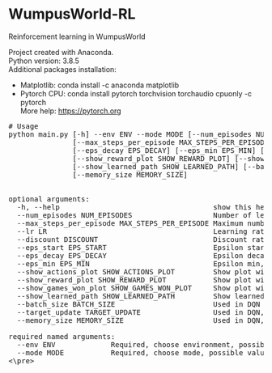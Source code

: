 # WumpusWorld-RL
Reinforcement learning in WumpusWorld

Project created with Anaconda.  
Python version: 3.8.5  
Additional packages installation:
- Matplotlib: conda install -c anaconda matplotlib
- Pytorch CPU: conda install pytorch torchvision torchaudio cpuonly -c pytorch  
More help: https://pytorch.org  

<pre>
# Usage
python main.py [-h] --env ENV --mode MODE [--num_episodes NUM_EPISODES]
               [--max_steps_per_episode MAX_STEPS_PER_EPISODE] [--lr LR] [--discount DISCOUNT] [--eps_start EPS_START]
               [--eps_decay EPS_DECAY] [--eps_min EPS_MIN] [--show_actions_plot SHOW_ACTIONS_PLOT]
               [--show_reward_plot SHOW_REWARD_PLOT] [--show_games_won_plot SHOW_GAMES_WON_PLOT]
               [--show_learned_path SHOW_LEARNED_PATH] [--batch_size BATCH_SIZE] [--target_update TARGET_UPDATE]
               [--memory_size MEMORY_SIZE]  
               
               
optional arguments:
  -h, --help                                    show this help message and exit  
  --num_episodes NUM_EPISODES                   Number of learning episodes, default=10000  
  --max_steps_per_episode MAX_STEPS_PER_EPISODE Maximum number of steps per episode, default=100  
  --lr LR                                       Learning rate, should be in <0, 1>, default=0.1  
  --discount DISCOUNT                           Discount rate (gamma), should be in <0, 1>, default=0.9  
  --eps_start EPS_START                         Epsilon starting value, should be in <0, 1>, default=1  
  --eps_decay EPS_DECAY                         Epsilon decay rate, default=0.001  
  --eps_min EPS_MIN                             Epsilon min, should be in <0, 1>, default=0.01  
  --show_actions_plot SHOW_ACTIONS_PLOT         Show plot with number of actions, default=True  
  --show_reward_plot SHOW_REWARD_PLOT           Show plot with rewards, default=True  
  --show_games_won_plot SHOW_GAMES_WON_PLOT     Show plot with games won, default=True  
  --show_learned_path SHOW_LEARNED_PATH         Show learned path after learning, default=True  
  --batch_size BATCH_SIZE                       Used in DQN replay memory, default=256  
  --target_update TARGET_UPDATE                 Used in DQN, tells how often target network should be updated, default=10  
  --memory_size MEMORY_SIZE                     Used in DQN, set replay memory size, default=100000  

required named arguments:  
  --env ENV             Required, choose environment, possible values: lv1, lv2, lv3v1, lv3v2, lv3v3, lv4  
  --mode MODE           Required, choose mode, possible values: manual, q-learn, dqn  
<\pre>
